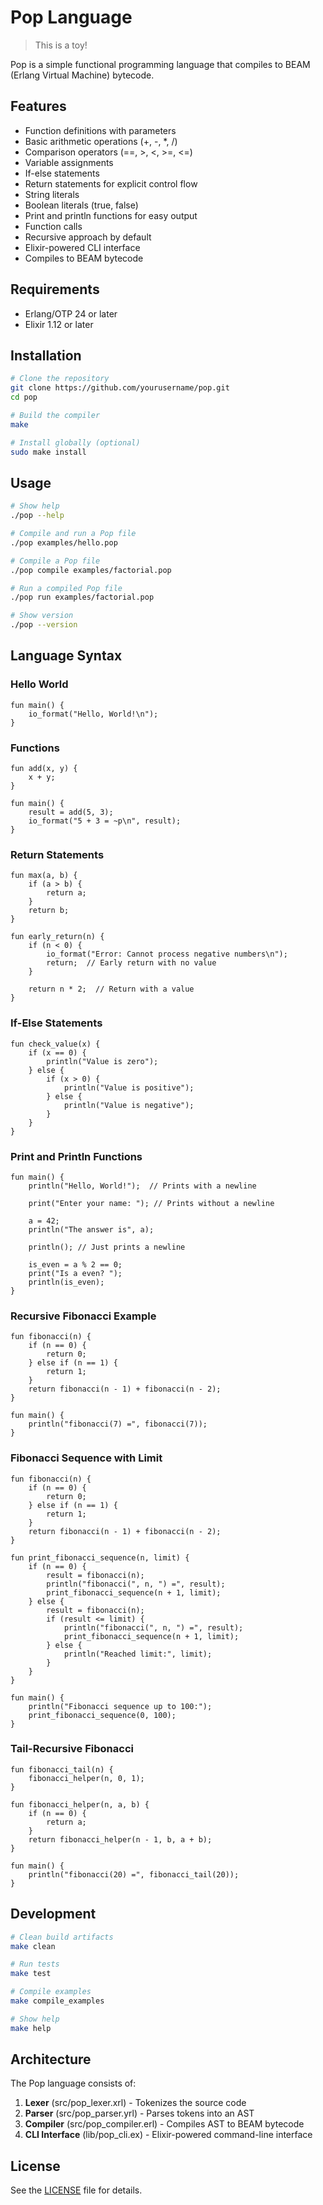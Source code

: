 # Pop Language

> This is a toy!

Pop is a simple functional programming language that compiles to BEAM (Erlang Virtual Machine) bytecode.

## Features

- Function definitions with parameters
- Basic arithmetic operations (+, -, *, /)
- Comparison operators (==, >, <, >=, <=)
- Variable assignments
- If-else statements
- Return statements for explicit control flow
- String literals
- Boolean literals (true, false)
- Print and println functions for easy output
- Function calls
- Recursive approach by default
- Elixir-powered CLI interface
- Compiles to BEAM bytecode

## Requirements

- Erlang/OTP 24 or later
- Elixir 1.12 or later

## Installation

```bash
# Clone the repository
git clone https://github.com/yourusername/pop.git
cd pop

# Build the compiler
make

# Install globally (optional)
sudo make install
```

## Usage

```bash
# Show help
./pop --help

# Compile and run a Pop file
./pop examples/hello.pop

# Compile a Pop file
./pop compile examples/factorial.pop

# Run a compiled Pop file
./pop run examples/factorial.pop

# Show version
./pop --version
```

## Language Syntax

### Hello World

```
fun main() {
    io_format("Hello, World!\n");
}
```

### Functions

```
fun add(x, y) {
    x + y;
}

fun main() {
    result = add(5, 3);
    io_format("5 + 3 = ~p\n", result);
}
```

### Return Statements

```
fun max(a, b) {
    if (a > b) {
        return a;
    }
    return b;
}

fun early_return(n) {
    if (n < 0) {
        io_format("Error: Cannot process negative numbers\n");
        return;  // Early return with no value
    }
    
    return n * 2;  // Return with a value
}
```

### If-Else Statements

```
fun check_value(x) {
    if (x == 0) {
        println("Value is zero");
    } else {
        if (x > 0) {
            println("Value is positive");
        } else {
            println("Value is negative");
        }
    }
}
```

### Print and Println Functions

```
fun main() {
    println("Hello, World!");  // Prints with a newline
    
    print("Enter your name: "); // Prints without a newline
    
    a = 42;
    println("The answer is", a);
    
    println(); // Just prints a newline
    
    is_even = a % 2 == 0;
    print("Is a even? ");
    println(is_even);
}
```

### Recursive Fibonacci Example

```
fun fibonacci(n) {
    if (n == 0) {
        return 0;
    } else if (n == 1) {
        return 1;
    }
    return fibonacci(n - 1) + fibonacci(n - 2);
}

fun main() {
    println("fibonacci(7) =", fibonacci(7));
}
```

### Fibonacci Sequence with Limit

```
fun fibonacci(n) {
    if (n == 0) {
        return 0;
    } else if (n == 1) {
        return 1;
    }
    return fibonacci(n - 1) + fibonacci(n - 2);
}

fun print_fibonacci_sequence(n, limit) {
    if (n == 0) {
        result = fibonacci(n);
        println("fibonacci(", n, ") =", result);
        print_fibonacci_sequence(n + 1, limit);
    } else {
        result = fibonacci(n);
        if (result <= limit) {
            println("fibonacci(", n, ") =", result);
            print_fibonacci_sequence(n + 1, limit);
        } else {
            println("Reached limit:", limit);
        }
    }
}

fun main() {
    println("Fibonacci sequence up to 100:");
    print_fibonacci_sequence(0, 100);
}
```

### Tail-Recursive Fibonacci

```
fun fibonacci_tail(n) {
    fibonacci_helper(n, 0, 1);
}

fun fibonacci_helper(n, a, b) {
    if (n == 0) {
        return a;
    }
    return fibonacci_helper(n - 1, b, a + b);
}

fun main() {
    println("fibonacci(20) =", fibonacci_tail(20));
}
```

## Development

```bash
# Clean build artifacts
make clean

# Run tests
make test

# Compile examples
make compile_examples

# Show help
make help
```

## Architecture

The Pop language consists of:

1. **Lexer** (src/pop_lexer.xrl) - Tokenizes the source code
2. **Parser** (src/pop_parser.yrl) - Parses tokens into an AST
3. **Compiler** (src/pop_compiler.erl) - Compiles AST to BEAM bytecode
4. **CLI Interface** (lib/pop_cli.ex) - Elixir-powered command-line interface

## License

See the [LICENSE](LICENSE.md) file for details.
